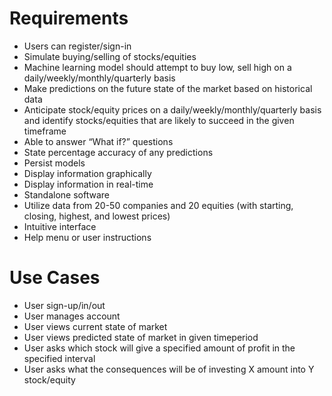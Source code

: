 # Requirements
- Users can register/sign-in
- Simulate buying/selling of stocks/equities
- Machine learning model should attempt to buy low, sell high on a daily/weekly/monthly/quarterly basis
- Make predictions on the future state of the market based on historical data
- Anticipate stock/equity prices on a daily/weekly/monthly/quarterly basis and identify stocks/equities that are likely to succeed in the given timeframe
- Able to answer “What if?” questions
- State percentage accuracy of any predictions
- Persist models
- Display information graphically 
- Display information in real-time
- Standalone software
- Utilize data from 20-50 companies and 20 equities (with starting, closing, highest, and lowest prices)
- Intuitive interface
- Help menu or user instructions

# Use Cases
- User sign-up/in/out
- User manages account
- User views current state of market
- User views predicted state of market in given timeperiod
- User asks which stock will give a specified amount of profit in the specified interval
- User asks what the consequences will be of investing X amount into Y stock/equity